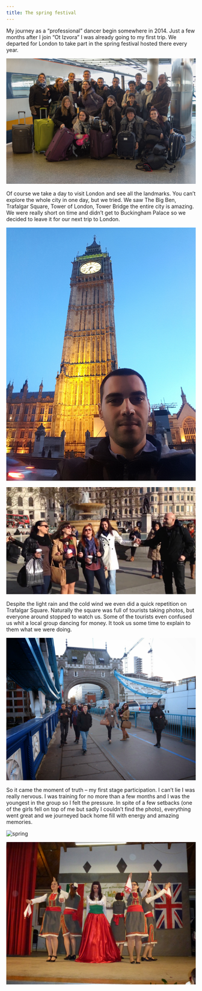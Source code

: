```yaml
---
title: The spring festival
---
```

My journey as a “professional” dancer begin somewhere in 2014. 
Just a few months after I join “Ot Izvora” I was already going to my first trip. 
We departed for London to take part in the spring festival hosted there every year. 

![spring](/img/spring/01.jpg)

Of course we take a day to visit London and see all the landmarks. 
You can’t explore the whole city in one day, but we tried. We saw The Big Ben, Trafalgar Square, 
Tower of London, Tower Bridge the entire city is amazing. We were really short on time and didn’t get to 
Buckingham Palace so we decided to leave it for our next trip to London. 

![spring](/img/spring/02.jpg)

![spring](/img/spring/03.jpg)

Despite the light rain and the cold wind we even did a quick repetition on Trafalgar Square. 
Naturally the square was full of tourists taking photos, but everyone around stopped to watch us. 
Some of the tourists even confused us whit a local group dancing for money. 
It took us some time to explain to them what we were doing.

![spring](/img/spring/06.jpg)

So it came the moment of truth – my first stage participation. I can’t lie I was really nervous. 
I was training for no more than a few months and I was the youngest in the group so I felt the pressure. 
In spite of a few setbacks (one of the girls fell on top of me but sadly I couldn’t find the photo), 
everything went great and we journeyed back home fill with energy and amazing memories.

![spring](/img/spring/04.jpg)

![spring](/img/spring/05.jpg)




